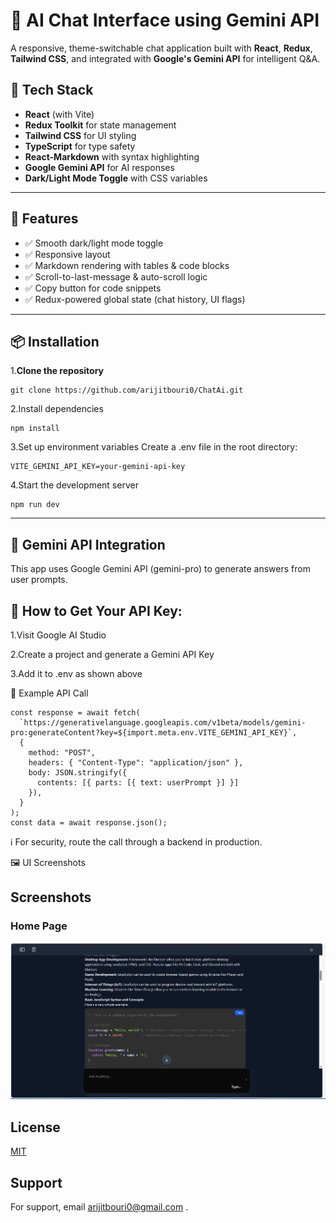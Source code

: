 # 🧠 AI Chat Interface using Gemini API

A responsive, theme-switchable chat application built with **React**, **Redux**, **Tailwind CSS**, and integrated with **Google's Gemini API** for intelligent Q&A.

## 🔧 Tech Stack

- **React** (with Vite)
- **Redux Toolkit** for state management
- **Tailwind CSS** for UI styling
- **TypeScript** for type safety
- **React-Markdown** with syntax highlighting
- **Google Gemini API** for AI responses
- **Dark/Light Mode Toggle** with CSS variables

---

## 🚀 Features

- ✅ Smooth dark/light mode toggle
- ✅ Responsive layout
- ✅ Markdown rendering with tables & code blocks
- ✅ Scroll-to-last-message & auto-scroll logic
- ✅ Copy button for code snippets
- ✅ Redux-powered global state (chat history, UI flags)

---

## 📦 Installation

 1.**Clone the repository**  
   ```
   git clone https://github.com/arijitbouri0/ChatAi.git
   ```
 2.Install dependencies

```
npm install
```
 3.Set up environment variables
Create a .env file in the root directory:

```
VITE_GEMINI_API_KEY=your-gemini-api-key
```
4.Start the development server
```
npm run dev
```
---

## 🤖 Gemini API Integration
This app uses Google Gemini API (gemini-pro) to generate answers from user prompts.

## 🔐 How to Get Your API Key:

 1.Visit Google AI Studio

 2.Create a project and generate a Gemini API Key

 3.Add it to .env as shown above

🔧 Example API Call
```
const response = await fetch(
  `https://generativelanguage.googleapis.com/v1beta/models/gemini-pro:generateContent?key=${import.meta.env.VITE_GEMINI_API_KEY}`,
  {
    method: "POST",
    headers: { "Content-Type": "application/json" },
    body: JSON.stringify({
      contents: [{ parts: [{ text: userPrompt }] }]
    }),
  }
);
const data = await response.json();

```
ℹ️ For security, route the call through a backend in production.

🖼 UI Screenshots



## Screenshots

### Home Page
![Home Screenshot](https://raw.githubusercontent.com/arijitbouri0/ChatAi/main/public/Screenshot%202025-05-11%20223058.png)




## License

[MIT](https://choosealicense.com/licenses/mit/)


## Support

For support, email arijitbouri0@gmail.com .
